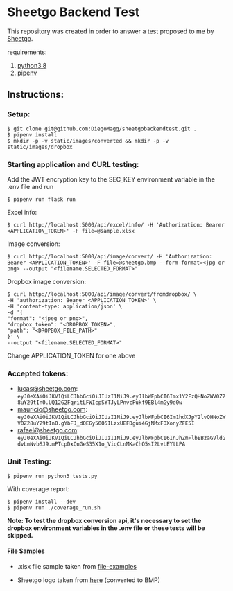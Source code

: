 # Sheetgo Backend Test

This repository was created in order to answer a test proposed to me by [Sheetgo](https://www.sheetgo.com/).

requirements:
1. [python3.8](http://https://www.python.org/ "1. python3.8")
2. [pipenv](https://pipenv.pypa.io/en/latest/ "2. pipenv")


## Instructions:

### Setup:

    $ git clone git@github.com:DiegoMagg/sheetgobackendtest.git .
    $ pipenv install
    $ mkdir -p -v static/images/converted && mkdir -p -v static/images/dropbox



### Starting application and CURL testing:
Add the JWT encryption key to the SEC_KEY environment variable in the .env file and run
```
$ pipenv run flask run
```
Excel info:

    $ curl http://localhost:5000/api/excel/info/ -H 'Authorization: Bearer <APPLICATION_TOKEN>' -F file=@sample.xlsx
Image conversion:

    $ curl http://localhost:5000/api/image/convert/ -H 'Authorization: Bearer <APPLICATION_TOKEN>' -F file=@sheetgo.bmp --form format=<jpg or png> --output "<filename.SELECTED_FORMAT>"
Dropbox image conversion:

    $ curl http://localhost:5000/api/image/convert/fromdropbox/ \
    -H 'authorization: Bearer <APPLICATION_TOKEN>' \
    -H 'content-type: application/json' \
    -d '{
    "format": "<jpeg or png>",
    "dropbox_token": "<DROPBOX_TOKEN>",
    "path": "<DROPBOX_FILE_PATH>"
    }' \
    --output "<filename.SELECTED_FORMAT>"


Change APPLICATION_TOKEN for one above

### Accepted tokens:

 - lucas@sheetgo.com:
   `eyJ0eXAiOiJKV1QiLCJhbGciOiJIUzI1NiJ9.eyJlbWFpbCI6Imx1Y2FzQHNoZWV0Z28uY29tIn0.UQ12G2FqritLFWIcpSYTJyLPnvcPukf9EBl4mGy9d0w`
 - mauricio@sheetgo.com:
   `eyJ0eXAiOiJKV1QiLCJhbGciOiJIUzI1NiJ9.eyJlbWFpbCI6Im1hdXJpY2lvQHNoZWV0Z28uY29tIn0.gYbFJ_dQEGy50O5ILzxUEFDgui4GjNMxFOXonyZFE5I`
 - rafael@sheetgo.com:
   `eyJ0eXAiOiJKV1QiLCJhbGciOiJIUzI1NiJ9.eyJlbWFpbCI6InJhZmFlbEBzaGVldGdvLmNvbSJ9.mPTcpDxQnGeS35X1o_ViqCLnMKaChO5sI2LvLEYtLPA`

### Unit Testing:

    $ pipenv run python3 tests.py
With coverage report:

    $ pipenv install --dev
    $ pipenv run ./coverage_run.sh


**Note: To test the dropbox conversion api, it's necessary to set the dropbox environment variables in the .env file or these tests will be skipped.**
#### File Samples

 - .xlsx file sample taken from  [file-examples](https://file-examples.com/index.php/sample-documents-download/sample-xls-download/)

 - Sheetgo logo taken from   [here](https://images.saasworthy.com/sheetgo_2819_logo_1576503526_npwzg.png) (converted to BMP)
